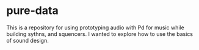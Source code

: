 # pure-data
This is a repository for using prototyping audio with Pd for music while building sythns, and squencers. I wanted to explore how to use the basics of sound design. 
